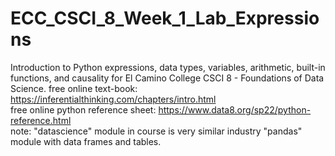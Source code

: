 # ECC_CSCI_8_Week_1_Lab_Expressions
Introduction to Python expressions, data types, variables, arithmetic, built-in functions, and causality for El Camino College CSCI 8 - Foundations of Data Science.
free online text-book: https://inferentialthinking.com/chapters/intro.html
<br>
free online python reference sheet: https://www.data8.org/sp22/python-reference.html
<br>
note: "datascience" module in course is very similar industry "pandas" module with data frames and tables.
